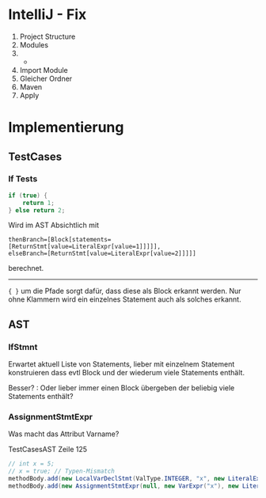 # IntelliJ - Fix
1. Project Structure
2. Modules
3. +
4. Import Module
5. Gleicher Ordner
6. Maven
7. Apply


# Implementierung
## TestCases
### If Tests

``` Java
if (true) {
	return 1;
} else return 2;
```
Wird im AST Absichtlich mit
``` 
thenBranch=[Block[statements=[ReturnStmt[value=LiteralExpr[value=1]]]]],
elseBranch=[ReturnStmt[value=LiteralExpr[value=2]]]]]
```
berechnet.

---
`{ }` um die Pfade sorgt dafür, dass diese als Block erkannt werden.  Nur ohne Klammern wird ein einzelnes Statement auch als solches erkannt. 


## AST
### IfStmnt
Erwartet aktuell Liste von Statements, lieber mit einzelnem Statement konstruieren dass evtl Block und der wiederum viele Statements enthält.

Besser? :
Oder lieber immer einen Block übergeben der beliebig viele Statements enthält?

### AssignmentStmtExpr
Was macht das Attribut Varname?

TestCasesAST Zeile 125
``` Java
// int x = 5;  
// x = true; // Typen-Mismatch  
methodBody.add(new LocalVarDeclStmt(ValType.INTEGER, "x", new LiteralExpr(5)));  
methodBody.add(new AssignmentStmtExpr(null, new VarExpr("x"), new LiteralExpr(true)));
```

